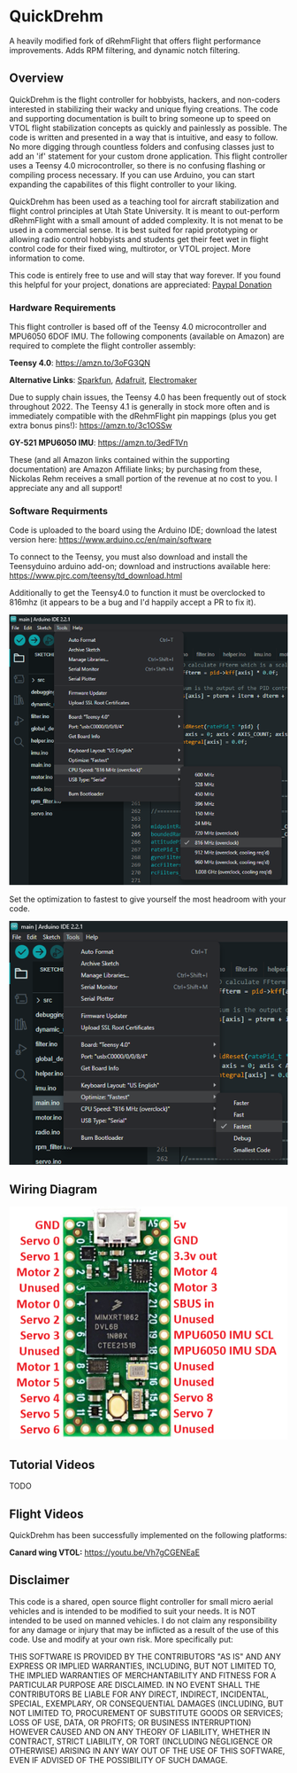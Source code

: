 # QuickDrehm

A heavily modified fork of dRehmFlight that offers flight performance improvements. Adds RPM filtering, and dynamic notch filtering.

## Overview

QuickDrehm is the flight controller for hobbyists, hackers, and non-coders interested in stabilizing their wacky and unique flying creations. The code and supporting documentation is built to bring someone up to speed on VTOL flight stabilization concepts as quickly and painlessly as possible. The code is written and presented in a way that is intuitive, and easy to follow. No more digging through countless folders and confusing classes just to add an 'if' statement for your custom drone application. This flight controller uses a Teensy 4.0 microcontroller, so there is no confusing flashing or compiling process necessary. If you can use Arduino, you can start expanding the capabilites of this flight controller to your liking.

QuickDrehm has been used as a teaching tool for aircraft stabilization and flight control principles at Utah State University. It is meant to out-perform dRehmFlight with a small amount of added complexity. It is not menat to be used in a commercial sense. It is best suited for rapid prototyping or allowing radio control hobbyists and students get their feet wet in flight control code for their fixed wing, multirotor, or VTOL project. More information to come.

This code is entirely free to use and will stay that way forever. If you found this helpful for your project, donations are appreciated: [Paypal Donation](https://www.paypal.me/NicholasRehm)

### Hardware Requirements
This flight controller is based off of the Teensy 4.0 microcontroller and MPU6050 6DOF IMU. The following components (available on Amazon) are required to complete the flight controller assembly:


**Teensy 4.0**: https://amzn.to/3oFG3QN

**Alternative Links**: [Sparkfun](https://www.sparkfun.com/products/15583), [Adafruit](https://www.adafruit.com/product/4323), [Electromaker](https://www.electromaker.io/shop/product/teensy-40?gclid=Cj0KCQjwxIOXBhCrARIsAL1QFCYcZsU4tRXVgeqfOOJyg_zPV2MXTeJM2QwJ6zafMTsCb6MjWthk7r8aAn6hEALw_wcB)

Due to supply chain issues, the Teensy 4.0 has been frequently out of stock throughout 2022. The Teensy 4.1 is generally in stock more often and is immediately compatible with the dRehmFlight pin mappings (plus you get extra bonus pins!): https://amzn.to/3c1OSSw


**GY-521 MPU6050 IMU**: https://amzn.to/3edF1Vn

These (and all Amazon links contained within the supporting documentation) are Amazon Affiliate links; by purchasing from these, Nickolas Rehm receives a small portion of the revenue at no cost to you. I appreciate any and all support!

### Software Requirments
Code is uploaded to the board using the Arduino IDE; download the latest version here: https://www.arduino.cc/en/main/software

To connect to the Teensy, you must also download and install the Teensyduino arduino add-on; download and instructions available here: https://www.pjrc.com/teensy/td_download.html

Additionally to get the Teensy4.0 to function it must be overclocked to 816mhz (it appears to be a bug and I'd happily accept a PR to fix it).

![816mhz Overclock](doc/Teensy-Overclocking.png)

Set the optimization to fastest to give yourself the most headroom with your code.

![Fastest Optimize](doc/Optimize.png)

## Wiring Diagram
![Wiring Diagram](doc/Teensy-Wiring-Diagram.png)


## Tutorial Videos

TODO

## Flight Videos
QuickDrehm has been successfully implemented on the following platforms:

**Canard wing VTOL:** https://youtu.be/Vh7gCGENEaE


## Disclaimer
This code is a shared, open source flight controller for small micro aerial vehicles and is intended to be modified to suit your needs. It is NOT intended to be used on manned vehicles. I do not claim any responsibility for any damage or injury that may be inflicted as a result of the use of this code. Use and modify at your own risk. More specifically put:

THIS SOFTWARE IS PROVIDED BY THE CONTRIBUTORS "AS IS" AND ANY EXPRESS OR IMPLIED WARRANTIES, INCLUDING, BUT NOT LIMITED TO, THE IMPLIED WARRANTIES OF MERCHANTABILITY AND FITNESS FOR A PARTICULAR PURPOSE ARE DISCLAIMED. IN NO EVENT SHALL THE CONTRIBUTORS BE LIABLE FOR ANY DIRECT, INDIRECT, INCIDENTAL, SPECIAL, EXEMPLARY, OR CONSEQUENTIAL DAMAGES (INCLUDING, BUT NOT LIMITED TO, PROCUREMENT OF SUBSTITUTE GOODS OR SERVICES; LOSS OF USE, DATA, OR PROFITS; OR BUSINESS INTERRUPTION) HOWEVER CAUSED AND ON ANY THEORY OF LIABILITY, WHETHER IN CONTRACT, STRICT LIABILITY, OR TORT (INCLUDING NEGLIGENCE OR OTHERWISE) ARISING IN ANY WAY OUT OF THE USE OF THIS SOFTWARE, EVEN IF ADVISED OF THE POSSIBILITY OF SUCH DAMAGE.

